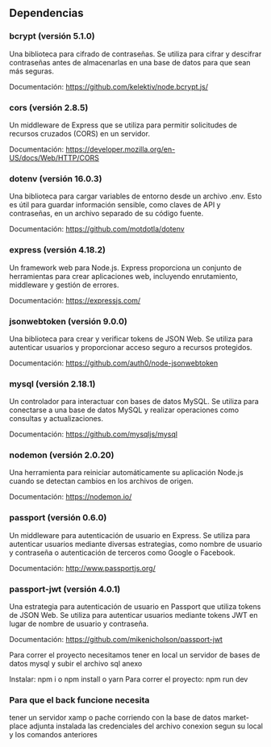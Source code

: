 ## Dependencias

### bcrypt (versión 5.1.0)

Una biblioteca para cifrado de contraseñas. Se utiliza para cifrar y descifrar contraseñas antes de almacenarlas en una base de datos para que sean más seguras.

Documentación: https://github.com/kelektiv/node.bcrypt.js/

### cors (versión 2.8.5)

Un middleware de Express que se utiliza para permitir solicitudes de recursos cruzados (CORS) en un servidor.

Documentación: https://developer.mozilla.org/en-US/docs/Web/HTTP/CORS

### dotenv (versión 16.0.3)

Una biblioteca para cargar variables de entorno desde un archivo .env. Esto es útil para guardar información sensible, como claves de API y contraseñas, en un archivo separado de su código fuente.

Documentación: https://github.com/motdotla/dotenv

### express (versión 4.18.2)

Un framework web para Node.js. Express proporciona un conjunto de herramientas para crear aplicaciones web, incluyendo enrutamiento, middleware y gestión de errores.

Documentación: https://expressjs.com/

### jsonwebtoken (versión 9.0.0)

Una biblioteca para crear y verificar tokens de JSON Web. Se utiliza para autenticar usuarios y proporcionar acceso seguro a recursos protegidos.

Documentación: https://github.com/auth0/node-jsonwebtoken

### mysql (versión 2.18.1)

Un controlador para interactuar con bases de datos MySQL. Se utiliza para conectarse a una base de datos MySQL y realizar operaciones como consultas y actualizaciones.

Documentación: https://github.com/mysqljs/mysql

### nodemon (versión 2.0.20)

Una herramienta para reiniciar automáticamente su aplicación Node.js cuando se detectan cambios en los archivos de origen.

Documentación: https://nodemon.io/

### passport (versión 0.6.0)

Un middleware para autenticación de usuario en Express. Se utiliza para autenticar usuarios mediante diversas estrategias, como nombre de usuario y contraseña o autenticación de terceros como Google o Facebook.

Documentación: http://www.passportjs.org/

### passport-jwt (versión 4.0.1)

Una estrategia para autenticación de usuario en Passport que utiliza tokens de JSON Web. Se utiliza para autenticar usuarios mediante tokens JWT en lugar de nombre de usuario y contraseña.

Documentación: https://github.com/mikenicholson/passport-jwt

Para correr el proyecto necesitamos tener en local un servidor de bases de datos mysql y subir el archivo sql anexo

Instalar: npm i o npm install o yarn
Para correr el proyecto: npm run dev

### Para que el back funcione necesita
tener un servidor xamp o pache corriendo con la base de datos market-place adjunta instalada
las credenciales del archivo conexion segun su local y los comandos anteriores